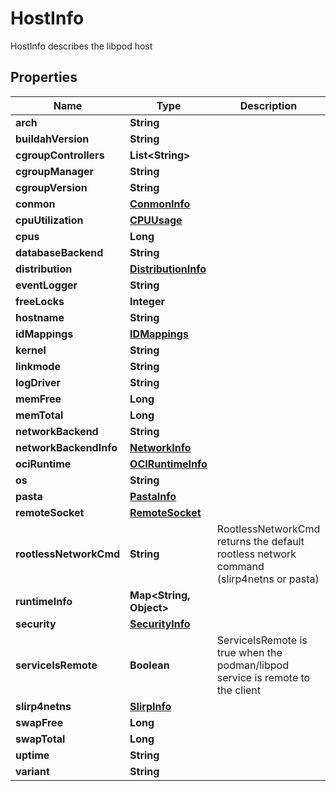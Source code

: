 

# HostInfo

HostInfo describes the libpod host

## Properties

| Name | Type | Description | Notes |
|------------ | ------------- | ------------- | -------------|
|**arch** | **String** |  |  [optional] |
|**buildahVersion** | **String** |  |  [optional] |
|**cgroupControllers** | **List&lt;String&gt;** |  |  [optional] |
|**cgroupManager** | **String** |  |  [optional] |
|**cgroupVersion** | **String** |  |  [optional] |
|**conmon** | [**ConmonInfo**](ConmonInfo.md) |  |  [optional] |
|**cpuUtilization** | [**CPUUsage**](CPUUsage.md) |  |  [optional] |
|**cpus** | **Long** |  |  [optional] |
|**databaseBackend** | **String** |  |  [optional] |
|**distribution** | [**DistributionInfo**](DistributionInfo.md) |  |  [optional] |
|**eventLogger** | **String** |  |  [optional] |
|**freeLocks** | **Integer** |  |  [optional] |
|**hostname** | **String** |  |  [optional] |
|**idMappings** | [**IDMappings**](IDMappings.md) |  |  [optional] |
|**kernel** | **String** |  |  [optional] |
|**linkmode** | **String** |  |  [optional] |
|**logDriver** | **String** |  |  [optional] |
|**memFree** | **Long** |  |  [optional] |
|**memTotal** | **Long** |  |  [optional] |
|**networkBackend** | **String** |  |  [optional] |
|**networkBackendInfo** | [**NetworkInfo**](NetworkInfo.md) |  |  [optional] |
|**ociRuntime** | [**OCIRuntimeInfo**](OCIRuntimeInfo.md) |  |  [optional] |
|**os** | **String** |  |  [optional] |
|**pasta** | [**PastaInfo**](PastaInfo.md) |  |  [optional] |
|**remoteSocket** | [**RemoteSocket**](RemoteSocket.md) |  |  [optional] |
|**rootlessNetworkCmd** | **String** | RootlessNetworkCmd returns the default rootless network command (slirp4netns or pasta) |  [optional] |
|**runtimeInfo** | **Map&lt;String, Object&gt;** |  |  [optional] |
|**security** | [**SecurityInfo**](SecurityInfo.md) |  |  [optional] |
|**serviceIsRemote** | **Boolean** | ServiceIsRemote is true when the podman/libpod service is remote to the client |  [optional] |
|**slirp4netns** | [**SlirpInfo**](SlirpInfo.md) |  |  [optional] |
|**swapFree** | **Long** |  |  [optional] |
|**swapTotal** | **Long** |  |  [optional] |
|**uptime** | **String** |  |  [optional] |
|**variant** | **String** |  |  [optional] |



